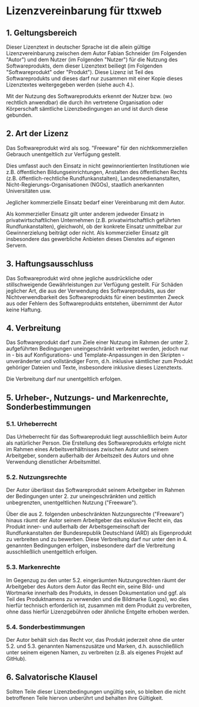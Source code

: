 # Lizenzvereinbarung für ttxweb

## 1. Geltungsbereich

Dieser Lizenztext in deutscher Sprache ist die allein gültige Lizenzvereinbarung zwischen dem Autor Fabian Schneider (im Folgenden "Autor") und dem Nutzer (im Folgenden "Nutzer") für die Nutzung des Softwareprodukts, dem dieser Lizenztext beiliegt (im Folgenden "Softwareprodukt" oder "Produkt"). Diese Lizenz ist Teil des Softwareprodukts und dieses darf nur zusammen mit einer Kopie dieses Lizenztextes weitergegeben werden (siehe auch 4.).

Mit der Nutzung des Softwareprodukts erkennt der Nutzer bzw. (wo rechtlich anwendbar) die durch ihn vertretene Organisation oder Körperschaft sämtliche Lizenzbedingungen an und ist durch diese gebunden.

## 2. Art der Lizenz

Das Softwareprodukt wird als sog. "Freeware" für den nichtkommerziellen Gebrauch unentgeltlich zur Verfügung gestellt.

Dies umfasst auch den Einsatz in nicht gewinnorientierten Institutionen wie z.B. öffentlichen Bildungseinrichtungen, Anstalten des öffentlichen Rechts (z.B. öffentlich-rechtliche Rundfunkanstalten), Landesmedienanstalten, Nicht-Regierungs-Organisationen (NGOs), staatlich anerkannten Universitäten usw.

Jeglicher kommerzielle Einsatz bedarf einer Vereinbarung mit dem Autor.

Als kommerzieller Einsatz gilt unter anderem jedweder Einsatz in privatwirtschaftlichen Unternehmen (z.B. privatwirtschaftlich geführten Rundfunkanstalten), gleichwohl, ob der konkrete Einsatz unmittelbar zur Gewinnerzielung beiträgt oder nicht. Als kommerzieller Einsatz gilt insbesondere das gewerbliche Anbieten dieses Dienstes auf eigenen Servern.

## 3. Haftungsausschluss

Das Softwareprodukt wird ohne jegliche ausdrückliche oder stillschweigende Gewährleistungen zur Verfügung gestellt. Für Schäden jeglicher Art, die aus der Verwendung des Softwareprodukts, aus der Nichtverwendbarkeit des Softwareprodukts für einen bestimmten Zweck aus oder Fehlern des Softwareprodukts entstehen, übernimmt der Autor keine Haftung.

## 4. Verbreitung

Das Softwareprodukt darf zum Ziele einer Nutzung im Rahmen der unter 2. aufgeführten Bedingungen uneingeschränkt verbreitet werden, jedoch nur in - bis auf Konfigurations- und Template-Anpassungen in den Skripten - unveränderter und vollständiger Form, d.h. inklusive sämtlicher zum Produkt gehöriger Dateien und Texte, insbesondere inklusive dieses Lizenztexts.

Die Verbreitung darf nur unentgeltlich erfolgen.

## 5. Urheber-, Nutzungs- und Markenrechte, Sonderbestimmungen

### 5.1. Urheberrecht

Das Urheberrecht für das Softwareprodukt liegt ausschließlich beim Autor als natürlicher Person. Die Erstellung des Softwareprodukts erfolgte nicht im Rahmen eines Arbeitsverhältnisses zwischen Autor und seinem Arbeitgeber, sondern außerhalb der Arbeitszeit des Autors und ohne Verwendung dienstlicher Arbeitsmittel.

### 5.2. Nutzungsrechte

Der Autor überlässt das Softwareprodukt seinem Arbeitgeber im Rahmen der Bedingungen unter 2. zur uneingeschränkten und zeitlich unbegrenzten, unentgeltlichen Nutzung ("Freeware").

Über die aus 2. folgenden unbeschränkten Nutzungsrechte ("Freeware") hinaus räumt der Autor seinem Arbeitgeber das exklusive Recht ein, das Produkt inner- und außerhalb der Arbeitsgemeinschaft der Rundfunkanstalten der Bundesrepublik Deutschland (ARD) als Eigenprodukt zu verbreiten und zu bewerben. Diese Verbreitung darf nur unter den in 4. genannten Bedingungen erfolgen, insbesondere darf die Verbreitung ausschließlich unentgeltlich erfolgen.

### 5.3. Markenrechte

Im Gegenzug zu den unter 5.2. eingeräumten Nutzungsrechten räumt der Arbeitgeber des Autors dem Autor das Recht ein, seine Bild- und Wortmarke innerhalb des Produkts, in dessen Dokumentation und ggf. als Teil des Produktnamens zu verwenden und die Bildmarke (Logos), wo dies hierfür technisch erforderlich ist, zusammen mit dem Produkt zu verbreiten, ohne dass hierfür Lizenzgebühren oder ähnliche Entgelte erhoben werden.

### 5.4. Sonderbestimmungen

Der Autor behält sich das Recht vor, das Produkt jederzeit ohne die unter 5.2. und 5.3. genannten Namenszusätze und Marken, d.h. ausschließlich unter seinem eigenen Namen, zu verbreiten (z.B. als eigenes Projekt auf GitHub).

## 6. Salvatorische Klausel

Sollten Teile dieser Lizenzbedingungen ungültig sein, so bleiben die nicht betroffenen Teile hiervon unberührt und behalten ihre Gültigkeit.
